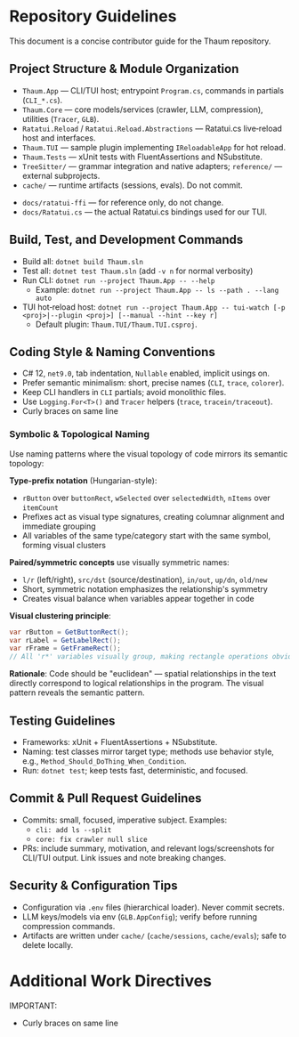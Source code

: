 # Repository Guidelines

This document is a concise contributor guide for the Thaum repository.

## Project Structure & Module Organization
- `Thaum.App` — CLI/TUI host; entrypoint `Program.cs`, commands in partials (`CLI_*.cs`).
- `Thaum.Core` — core models/services (crawler, LLM, compression), utilities (`Tracer`, `GLB`).
- `Ratatui.Reload` / `Ratatui.Reload.Abstractions` — Ratatui.cs live‑reload host and interfaces.
- `Thaum.TUI` — sample plugin implementing `IReloadableApp` for hot reload.
- `Thaum.Tests` — xUnit tests with FluentAssertions and NSubstitute.
- `TreeSitter/` — grammar integration and native adapters; `reference/` — external subprojects.
- `cache/` — runtime artifacts (sessions, evals). Do not commit.
* `docs/ratatui-ffi` — for reference only, do not change.
* `docs/Ratatui.cs` — the actual Ratatui.cs bindings used for our TUI.

## Build, Test, and Development Commands
- Build all: `dotnet build Thaum.sln`
- Test all: `dotnet test Thaum.sln` (add `-v n` for normal verbosity)
- Run CLI: `dotnet run --project Thaum.App -- --help`
  - Example: `dotnet run --project Thaum.App -- ls --path . --lang auto`
- TUI hot‑reload host: `dotnet run --project Thaum.App -- tui-watch [-p <proj>|--plugin <proj>] [--manual --hint --key r]`
  - Default plugin: `Thaum.TUI/Thaum.TUI.csproj`.

## Coding Style & Naming Conventions
- C# 12, `net9.0`, tab indentation, `Nullable` enabled, implicit usings on.
- Prefer semantic minimalism: short, precise names (`CLI`, `trace`, `colorer`).
- Keep CLI handlers in `CLI` partials; avoid monolithic files.
- Use `Logging.For<T>()` and `Tracer` helpers (`trace`, `tracein/traceout`).
- Curly braces on same line

### Symbolic & Topological Naming
Use naming patterns where the visual topology of code mirrors its semantic topology:

**Type-prefix notation** (Hungarian-style):
- `rButton` over `buttonRect`, `wSelected` over `selectedWidth`, `nItems` over `itemCount`
- Prefixes act as visual type signatures, creating columnar alignment and immediate grouping
- All variables of the same type/category start with the same symbol, forming visual clusters

**Paired/symmetric concepts** use visually symmetric names:
- `l/r` (left/right), `src/dst` (source/destination), `in/out`, `up/dn`, `old/new`
- Short, symmetric notation emphasizes the relationship's symmetry
- Creates visual balance when variables appear together in code

**Visual clustering principle**:
```csharp
var rButton = GetButtonRect();
var rLabel = GetLabelRect();
var rFrame = GetFrameRect();
// All 'r*' variables visually group, making rectangle operations obvious
```

**Rationale**: Code should be "euclidean" — spatial relationships in the text directly correspond to logical relationships in the program. The visual pattern reveals the semantic pattern.

## Testing Guidelines
- Frameworks: xUnit + FluentAssertions + NSubstitute.
- Naming: test classes mirror target type; methods use behavior style, e.g., `Method_Should_DoThing_When_Condition`.
- Run: `dotnet test`; keep tests fast, deterministic, and focused.

## Commit & Pull Request Guidelines
- Commits: small, focused, imperative subject. Examples:
  - `cli: add ls --split`
  - `core: fix crawler null slice`
- PRs: include summary, motivation, and relevant logs/screenshots for CLI/TUI output. Link issues and note breaking changes.

## Security & Configuration Tips
- Configuration via `.env` files (hierarchical loader). Never commit secrets.
- LLM keys/models via env (`GLB.AppConfig`); verify before running compression commands.
- Artifacts are written under `cache/` (`cache/sessions`, `cache/evals`); safe to delete locally.

# Additional Work Directives

IMPORTANT:

- Curly braces on same line
